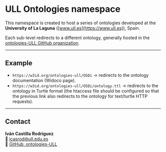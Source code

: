 # ULL Ontologies namespace

This namespace is created to host a series of ontologies developed at the **University of La Laguna** ([www.ull.es](https://www.ull.es)), Spain.  

Each sub-level redirects to a different ontology, generally hosted in the [ontologies-ULL GitHub organization](https://github.com/ontologies-ULL).

---

## Example

- `https://w3id.org/ontologies-ull/OSDi` → redirects to the ontology documentation (Widoco page).  
- `https://w3id.org/ontologies-ull/OSDi/ontology.ttl` → redirects to the ontology in Turtle format (the htaccess file should be configured so that the previous link also redirects to the ontology for text/turtle HTTP requests).  

---

## Contact

**Iván Castilla Rodríguez**  
📧 [icasrod@ull.edu.es](mailto:icasrod@ull.edu.es)  
🐙 [GitHub: ontologies-ULL](https://github.com/ontologies-ULL)
